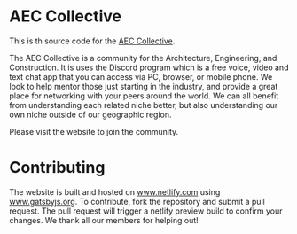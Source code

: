 # AEC Collective
This is th source code for the [AEC Collective](https://www.aeccollective.com).

The AEC Collective is a community for the Architecture, Engineering, and Construction. It is uses the Discord program which is a free voice, video and text chat app that you can access via PC, browser, or mobile phone. We look to help mentor those just starting in the industry, and provide a great place for networking with your peers around the world. We can all benefit from understanding each related niche better, but also understanding our own niche outside of our geographic region.

Please visit the website to join the community.

# Contributing

The website is built and hosted on www.netlify.com using www.gatsbyjs.org. To contribute, fork the repository and submit a pull request. The pull request will trigger a netlify preview build to confirm your changes. We thank all our members for helping out!
